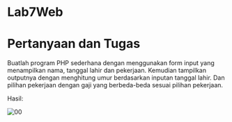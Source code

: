 # Lab7Web

# Pertanyaan dan Tugas
Buatlah program PHP sederhana dengan menggunakan form input yang menampilkan
nama, tanggal lahir dan pekerjaan. Kemudian tampilkan outputnya dengan menghitung
umur berdasarkan inputan tanggal lahir. Dan pilihan pekerjaan dengan gaji yang
berbeda-beda sesuai pilihan pekerjaan.

Hasil:

![00](https://github.com/RafiMlnf/Lab7Web/assets/115614668/def1a32e-9b08-406d-ac05-81b8c160cb8f)
